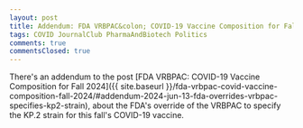 ```yaml
---
layout: post
title: Addendum: FDA VRBPAC&colon; COVID-19 Vaccine Composition for Fall 2024
tags: COVID JournalClub PharmaAndBiotech Politics
comments: true
commentsClosed: true
---
```


There's an addendum to the post [FDA VRBPAC&colon; COVID-19 Vaccine Composition for Fall 2024]({{ site.baseurl }}/fda-vrbpac-covid-vaccine-composition-fall-2024/#addendum-2024-jun-13-fda-overrides-vrbpac-specifies-kp2-strain), about the FDA's override of the VRBPAC to specify the KP.2 strain for this fall's COVID-19 vaccine.  
